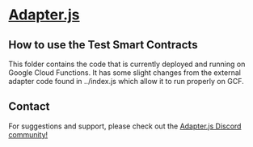 # [Adapter.js](https://adapterjs.link/)

## How to use the Test Smart Contracts

This folder contains the code that is currently deployed and running on Google Cloud Functions.  It has some slight changes from the external adapter code found in ../index.js which allow it to run properly on GCF.

## Contact

For suggestions and support, please check out the [Adapter.js Discord community!](https://discord.com/invite/jpGx9tMRWa)
